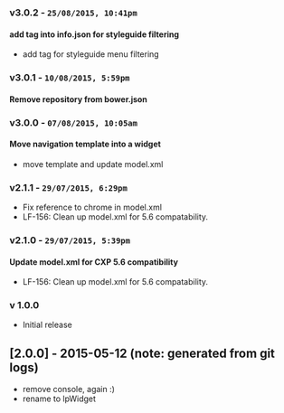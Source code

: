 ### v3.0.2 - `25/08/2015, 10:41pm`
#### add tag into info.json for styleguide filtering  
* add tag for styleguide menu filtering  


### v3.0.1 - `10/08/2015, 5:59pm`
#### Remove repository from bower.json  


### v3.0.0 - `07/08/2015, 10:05am`
#### Move navigation template into a widget  
* move template and update model.xml  


### v2.1.1 - `29/07/2015, 6:29pm`
* Fix reference to chrome in model.xml  
* LF-156: Clean up model.xml for 5.6 compatability.  


### v2.1.0 - `29/07/2015, 5:39pm`
#### Update model.xml for CXP 5.6 compatibility  
* LF-156: Clean up model.xml for 5.6 compatability.  


### v 1.0.0
* Initial release
## [2.0.0] - 2015-05-12 (note: generated from git logs)

 - remove console, again :)
 - rename to lpWidget
